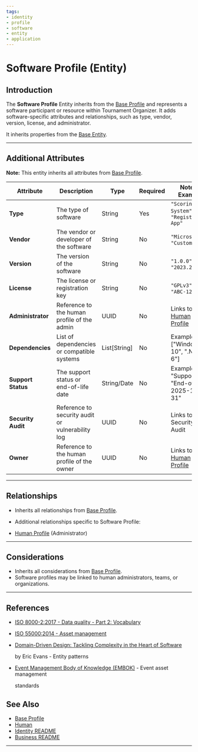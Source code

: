 ```yaml
---
tags:
- identity
- profile
- software
- entity
- application
---
```


# Software Profile (Entity)

## Introduction

The **Software Profile** Entity inherits from the [Base Profile](base_profile.md) and
represents a software participant or resource within Tournament Organizer. It adds software-specific attributes and
relationships, such as type, vendor, version, license, and administrator.

It inherits properties from the [Base Entity](../../foundation/base_entity.md).

---

## **Additional Attributes**

**Note:** This entity inherits all attributes from [Base Profile](../../identity/profile/base_profile.md).

| Attribute          | Description                                      | Type         | Required | Notes / Example                                                                                                                   |
| ------------------ | ------------------------------------------------ | ------------ | -------- | --------------------------------------------------------------------------------------------------------------------------------- |
| **Type**           | The type of software                             | String       | Yes      | `"Scoring System"`, `"Registration App"`                                                                                          |
| **Vendor**         | The vendor or developer of the software          | String       | No       | `"Microsoft"`, `"Custom Dev"`                                                                                                     |
| **Version**        | The version of the software                      | String       | No       | `"1.0.0"`, `"2023.2"`                                                                                                             |
| **License**        | The license or registration key                  | String       | No       | `"GPLv3"`, `"ABC-123-XYZ"`                                                                                                        |
| **Administrator**  | Reference to the human profile of the admin      | UUID         | No       | Links to [Human Profile](../../identity/profile/human.md)                                                              |
| **Dependencies**   | List of dependencies or compatible systems       | List[String] | No       | Example: ["Windows 10", ".NET 6"]                                                                                                 |
| **Support Status** | The support status or end-of-life date           | String/Date  | No       | Example: "Supported", "End-of-Life: 2025-12-31"                                                                                   |
| **Security Audit** | Reference to security audit or vulnerability log | UUID         | No       | Links to Security Audit <!-- TODO: Create security audit --> |
| **Owner**          | Reference to the human profile of the owner      | UUID         | No       | Links to [Human Profile](../../identity/profile/human.md)                                                              |

---

## **Relationships**

- Inherits all relationships from [Base Profile](../../identity/profile/base_profile.md).
- Additional relationships specific to Software Profile:

- [Human Profile](../../identity/profile/human.md) (Administrator)

---

## **Considerations**

- Inherits all considerations from [Base Profile](../../identity/profile/base_profile.md).
- Software profiles may be linked to human administrators, teams, or organizations.

---

## References

- [ISO 8000-2:2017 - Data quality - Part 2: Vocabulary](https://www.iso.org/standard/36326.html)
- [ISO 55000:2014 - Asset management](https://www.iso.org/standard/55088.html)
- [Domain-Driven Design: Tackling Complexity in the Heart of Software](https://www.amazon.com/Domain-Driven-Design-Tackling-Complexity-Software/dp/0321125215)

  by Eric Evans - Entity patterns

- [Event Management Body of Knowledge (EMBOK)](https://www.embok.org/index.php/embok-model) - Event asset management

  standards

## See Also

- [Base Profile](../../identity/profile/base_profile.md)
- [Human](../../identity/profile/human.md)
- [Identity README](../../identity/README.md)
- [Business README](../../README.md)

---
